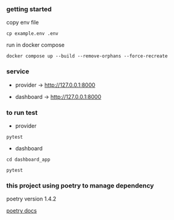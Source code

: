 ### getting started

copy env file
```
cp example.env .env
```

run in docker compose
```
docker compose up --build --remove-orphans --force-recreate
```

### service

- provider -> http://127.0.0.1:8000

- dashboard -> http://127.0.0.1:8000

### to run test

- provider

```
pytest
```

- dashboard

```
cd dashboard_app

pytest
```

### this project using poetry to manage dependency

poetry version 1.4.2

[poetry docs](https://python-poetry.org/docs/)
